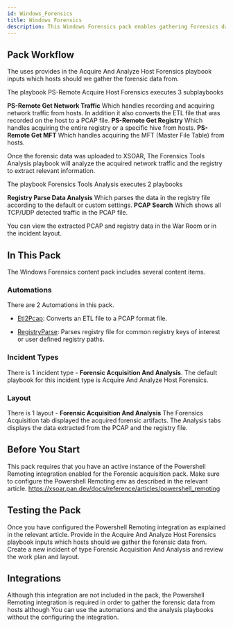 ```yaml
---
id: Windows_Forensics
title: Windows Forensics
description: This Windows Forensics pack enables gathering Forensics data from windows hosts and analyzing the provided artifacts. The pack utilizes the Powershell Remoting integration to collect the artifacts and other tools such as the PCAP Miner or Registry Parse in order to analyze and parse the data.
---
```


## Pack Workflow
The uses provides in the Acquire And Analyze Host Forensics playbook inputs which hosts should we gather the forensic data from.

The playbook PS-Remote Acquire Host Forensics executes 3 subplaybooks

**PS-Remote Get Network Traffic** Which handles recording and acquiring network traffic from hosts. In addition it also converts the ETL file that was recorded on the host to a PCAP file.
**PS-Remote Get Registry** Which handles acquiring the entire registry or a specific hive from hosts.
**PS-Remote Get MFT** Which handles acquiring the MFT (Master File Table) from hosts.

Once the forensic data was uploaded to XSOAR, The Forensics Tools Analysis playbook will analyze the acquired network traffic and the registry to extract relevant information.

The playbook Forensics Tools Analysis executes 2 playbooks

**Registry Parse Data Analysis** Which parses the data in the registry file according to the default or custom settings.
**PCAP Search** Which shows all TCP/UDP detected traffic in the PCAP file.

You can view the extracted PCAP and registry data in the War Room or in the incident layout.

## In This Pack
The Windows Forensics content pack includes several content items.

### Automations
There are 2 Automations in this pack.

* [Etl2Pcap](https://xsoar.pan.dev/docs/reference/scripts/etl2pcap): Converts an ETL file to a PCAP format file.

* [RegistryParse](https://xsoar.pan.dev/docs/reference/scripts/registryparse): Parses registry file for common registry keys of interest or user defined registry paths.

### Incident Types
There is 1 incident type - **Forensic Acquisition And Analysis**. The default playbook for this incident type is Acquire And Analyze Host Forensics.

### Layout
There is 1 layout - **Forensic Acquisition And Analysis** 
The Forensics Acquisition tab displayed the acquired forensic artifacts. The Analysis tabs displays the data extracted from the PCAP and the registry file.

## Before You Start
This pack requires that you have an active instance of the Powershell Remoting integration enabled for the Forensic acquisition pack. Make sure to configure the Powershell Remoting env as described in the relevant article.
https://xsoar.pan.dev/docs/reference/articles/powershell_remoting

## Testing the Pack
Once you have configured the Powershell Remoting integration as explained in the relevant article. Provide in the Acquire And Analyze Host Forensics playbook inputs which hosts should we gather the forensic data from. Create a new incident of type Forensic Acquisition And Analysis and review the work plan and layout.


## Integrations
Although this integration are not included in the pack, the Powershell Remoting integration is required in order to gather the forensic data from hosts although You can use the automations and the analysis playbooks without the configuring the integration.
